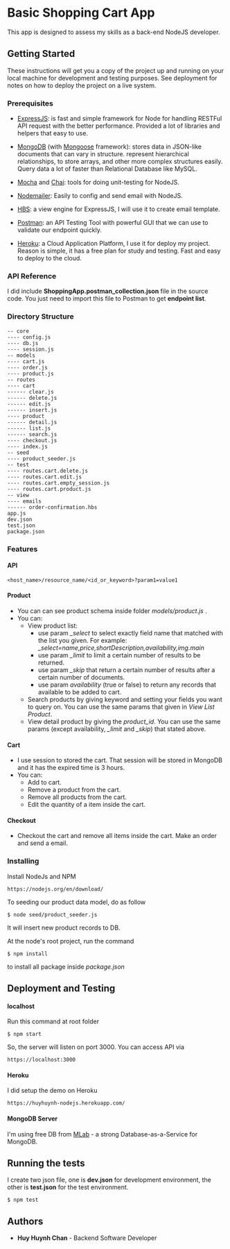 # Basic Shopping Cart App

This app is designed to assess my skills as a back-end NodeJS developer.

## Getting Started

These instructions will get you a copy of the project up and running on your local machine for development and testing purposes. See deployment for notes on how to deploy the project on a live system.
### Prerequisites
* [ExpressJS](https://github.com/expressjs/express/):  is fast and simple framework for Node for handling RESTFul API request with the better performance. Provided a lot of libraries and helpers that easy to use.

* [MongoDB](https://www.mongodb.com/) (with [Mongoose](https://github.com/Automattic/mongoose) framework): stores data in JSON-like documents that can vary in structure. represent hierarchical relationships, to store arrays, and other more complex structures easily. Query data a lot of faster than Relational Database like MySQL. 

* [Mocha](https://github.com/mochajs/mocha) and [Chai](https://github.com/chaijs/chai): tools for doing unit-testing for NodeJS.

* [Nodemailer](https://github.com/nodemailer/nodemailer): Easily to config and send email with NodeJS.

* [HBS](https://github.com/pillarjs/hbs): a view engine for ExpressJS, I will use it to create email template.

* [Postman](https://www.getpostman.com/): an API Testing Tool with powerful GUI that we can use to validate our endpoint quickly.

* [Heroku](https://www.heroku.com/): a Cloud Application Platform, I use it for deploy my project. Reason is simple, it has a free plan for study and testing. Fast and easy to deploy to the cloud.

### API Reference
I did include **ShoppingApp.postman_collection.json** file in the source code. You just need to import this file to Postman to get **endpoint list**.
### Directory Structure
    
```
-- core
---- config.js
---- db.js
---- session.js
-- models
---- cart.js
---- order.js
---- product.js
-- routes
---- cart
------ clear.js
------ delete.js
------ edit.js
------ insert.js
---- product
------ detail.js
------ list.js
------ search.js
---- checkout.js
---- index.js
-- seed
---- product_seeder.js
-- test
---- routes.cart.delete.js
---- routes.cart.edit.js
---- routes.cart.empty_session.js
---- routes.cart.product.js
-- view
---- emails
------ order-confirmation.hbs
app.js
dev.json
test.json
package.json
```

### Features
#### API
```
<host_name>/resource_name/<id_or_keyword>?param1=value1
```
#### Product
 * You can can see product schema inside folder *models/product.js* .
 * You can:
    * View product list:
        * use param *_select* to select exactly field name that matched with the list you given. For example: *_select=name,price,shortDescription,availability,img.main*
        * use param *_limit* to limit a certain number of results to be returned.
        * use param *_skip* that return a certain number of results after a certain number of documents.
        * use param *availability* (true or false) to return any records that available to be added to cart. 
    * Search products by giving keyword and setting your fields you want to query on. You can use the same params that given in *View List Product*.
    * View detail product by giving the *product_id*. You can use the same params (except availability, *_limit* and *_skip*) that stated above.
#### Cart
 * I use session to stored the cart. That session will be stored in MongoDB and it has the expired time is 3 hours.
 * You can:
    * Add to cart.
    * Remove a product from the cart.
    * Remove all products from the cart.
    * Edit the quantity of a item inside the cart.
#### Checkout
 * Checkout the cart and remove all items inside the cart. Make an order and send a email.

### Installing

Install NodeJs and NPM

```
https://nodejs.org/en/download/
```
To seeding our product data model, do as follow
```
$ node seed/product_seeder.js
```
It will insert new product records to DB.

At the node's root project, run the command

```
$ npm install
```
to install all package inside *package.json*

## Deployment and Testing
#### localhost
Run this command at root folder
```
$ npm start
```
So, the server will listen on port 3000. You can access API via
```
https://localhost:3000
```

#### Heroku
I did setup the demo on Heroku
```
https://huyhuynh-nodejs.herokuapp.com/
```

#### MongoDB Server
I'm using free DB from [MLab](https://mlab.com/) - a strong Database-as-a-Service for MongoDB.

## Running the tests
I create two json file, one is **dev.json** for development environment, the other is **test.json** for the test environment.

```
$ npm test
```

## Authors

* **Huy Huynh Chan** - Backend Software Developer